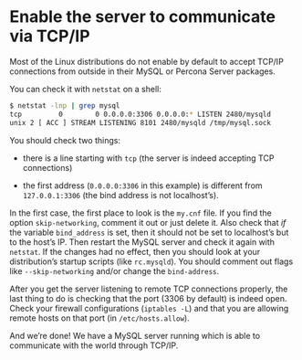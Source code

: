 # Enable the server to communicate via TCP/IP

Most of the Linux distributions do not enable by default to accept TCP/IP
connections from outside in their MySQL or Percona Server packages.

You can check it with `netstat` on a shell:

```{.bash data-prompt="$"}
$ netstat -lnp | grep mysql
tcp         0        0 0.0.0.0:3306 0.0.0.0:* LISTEN 2480/mysqld
unix 2 [ ACC ] STREAM LISTENING 8101 2480/mysqld /tmp/mysql.sock
```

You should check two things:

* there is a line starting with `tcp` (the server is indeed accepting TCP connections)

* the first address (`0.0.0.0:3306` in this example) is different from `127.0.0.1:3306` (the bind address is not localhost’s).

In the first case, the first place to look is the `my.cnf` file. If you
find the option `skip-networking`, comment it out or just delete it. Also
check that *if* the variable `bind_address` is set, then it should not be
set to localhost’s but to the host’s IP. Then restart the MySQL server and
check it again with `netstat`. If the changes had no effect, then
you should look at your distribution’s startup scripts (like `rc.mysqld`).
You should comment out flags like `--skip-networking` and/or change
the `bind-address`.

After you get the server listening to remote TCP connections properly, the
last thing to do is checking that the port (3306 by default) is indeed
open. Check your firewall configurations (`iptables -L`) and that you are
allowing remote hosts on that port (in `/etc/hosts.allow`).

And we’re done! We have a MySQL server running which is able to communicate
with the world through TCP/IP.
